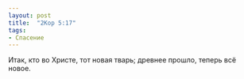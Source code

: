 ```yaml
---
layout: post
title:  "2Кор 5:17"
tags:
- Спасение
---
```


Итак, кто во Христе, тот новая тварь; древнее прошло, теперь всё новое.
